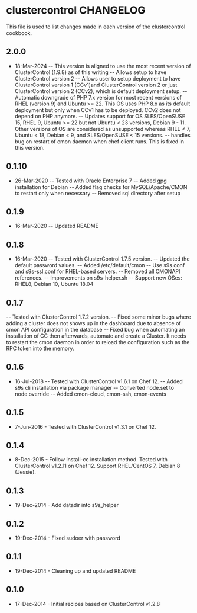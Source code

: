 clustercontrol CHANGELOG
========================

This file is used to list changes made in each version of the clustercontrol cookbook.

2.0.0
------
- 18-Mar-2024
-- This version is aligned to use the most recent version of ClusterControl (1.9.8) as of this writing
-- Allows setup to have ClusterControl version 2
-- Allows user to setup deployment to have ClusterControl version 1 (CCv1)and ClusterControl version 2 or just ClusterControl version 2 (CCv2), which is default deployment setup.
-- Automatic downgrade of PHP 7.x version for most recent versions of RHEL (version 9) and Ubuntu >= 22. This OS uses PHP 8.x as its default deployment but only when CCv1 has to be deployed. CCv2 does not depend on PHP anymore.
-- Updates support for OS SLES/OpenSUSE 15, RHEL 9, Ubuntu >= 22 but not Ubuntu < 23 versions, Debian 9 - 11. Other versions of OS are considered as unsupported whereas RHEL < 7, Ubuntu < 18, Debian < 9, and SLES/OpenSUSE < 15 versions.
-- handles bug on restart of cmon daemon when chef client runs. This is fixed in this version.


0.1.10
------
- 26-Mar-2020
-- Tested with Oracle Enterprise 7
-- Added gpg installation for Debian
-- Added flag checks for MySQL/Apache/CMON to restart only when necessary
-- Removed sql directory after setup

0.1.9
-----
- 16-Mar-2020
-- Updated README

0.1.8
-----
- 16-Mar-2020
-- Tested with ClusterControl 1.7.5 version.
-- Updated the default password values.
-- Added /etc/default/cmon
-- Use s9s.conf and s9s-ssl.conf for RHEL-based servers.
-- Removed all CMONAPI references.
-- Improvements on s9s-helper.sh
-- Support new OSes: RHEL8, Debian 10, Ubuntu 18.04

0.1.7
-----
-- Tested with ClusterControl 1.7.2 version.
-- Fixed some minor bugs where adding a cluster does not shows up in the dashboard due to absence of cmon API configuration in the database
-- Fixed bug when automating an installation of CC then afterwards, automate and create a Cluster. It needs to restart the cmon daemon in order to reload the configuration such as the RPC token into the memory.

0.1.6
----- 
- 16-Jul-2018
-- Tested with ClusterControl v1.6.1 on Chef 12.
-- Added s9s cli installation via package manager
-- Converted node.set to node.override
-- Added cmon-cloud, cmon-ssh, cmon-events

0.1.5
-----
- 7-Jun-2016 - Tested with ClusterControl v1.3.1 on Chef 12.

0.1.4
-----
- 8-Dec-2015 - Follow install-cc installation method. Tested with ClusterControl v1.2.11 on Chef 12. Support RHEL/CentOS 7, Debian 8 (Jessie).

0.1.3
-----
- 19-Dec-2014 - Add datadir into s9s_helper

0.1.2
-----
- 19-Dec-2014 - Fixed sudoer with password

0.1.1
-----
- 19-Dec-2014 - Cleaning up and updated README

0.1.0
-----
- 17-Dec-2014 - Initial recipes based on ClusterControl v1.2.8

